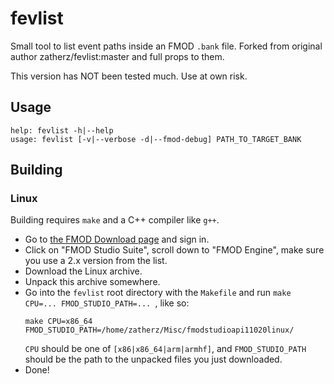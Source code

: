 fevlist
===

Small tool to list event paths inside an FMOD `.bank` file.
Forked from original author zatherz/fevlist:master and full props to them.

This version has NOT been tested much. Use at own risk.

## Usage

```
help: fevlist -h|--help
usage: fevlist [-v|--verbose -d|--fmod-debug] PATH_TO_TARGET_BANK
```

## Building

### Linux

Building requires `make` and a C++ compiler like `g++`.

* Go to [the FMOD Download page](https://www.fmod.com/download) and sign in.
* Click on "FMOD Studio Suite", scroll down to "FMOD Engine", make sure you use a 2.x version from the list.
* Download the Linux archive.
* Unpack this archive somewhere.
* Go into the `fevlist` root directory with the `Makefile` and run `make CPU=... FMOD_STUDIO_PATH=... `, like so:
  ```
  make CPU=x86_64 FMOD_STUDIO_PATH=/home/zatherz/Misc/fmodstudioapi11020linux/
  ```
  `CPU` should be one of `[x86|x86_64|arm|armhf]`, and `FMOD_STUDIO_PATH` should be the path to the unpacked files you just downloaded.
* Done!

